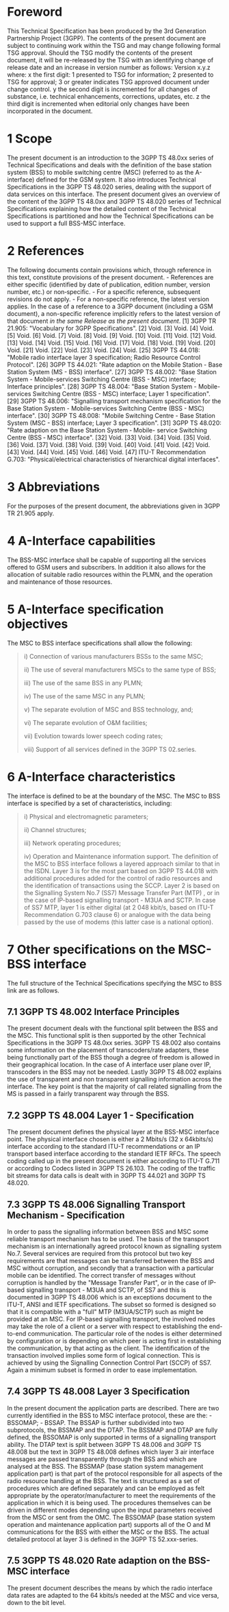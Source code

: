 # Foreword
This Technical Specification has been produced by the 3rd Generation
Partnership Project (3GPP).
The contents of the present document are subject to continuing work within the
TSG and may change following formal TSG approval. Should the TSG modify the
contents of the present document, it will be re-released by the TSG with an
identifying change of release date and an increase in version number as
follows:
Version x.y.z
where:
x the first digit:
1 presented to TSG for information;
2 presented to TSG for approval;
3 or greater indicates TSG approved document under change control.
y the second digit is incremented for all changes of substance, i.e. technical
enhancements, corrections, updates, etc.
z the third digit is incremented when editorial only changes have been
incorporated in the document.
# 1 Scope
The present document is an introduction to the 3GPP TS 48.0xx series of
Technical Specifications and deals with the definition of the base station
system (BSS) to mobile switching centre (MSC) (referred to as the A-interface)
defined for the GSM system.
It also introduces Technical Specifications in the 3GPP TS 48.020 series,
dealing with the support of data services on this interface.
The present document gives an overview of the content of the 3GPP TS 48.0xx
and 3GPP TS 48.020 series of Technical Specifications explaining how the
detailed content of the Technical Specifications is partitioned and how the
Technical Specifications can be used to support a full BSS-MSC interface.
# 2 References
The following documents contain provisions which, through reference in this
text, constitute provisions of the present document.
\- References are either specific (identified by date of publication, edition
number, version number, etc.) or non‑specific.
\- For a specific reference, subsequent revisions do not apply.
\- For a non-specific reference, the latest version applies. In the case of a
reference to a 3GPP document (including a GSM document), a non-specific
reference implicitly refers to the latest version of that document _in the
same Release as the present document_.
[1] 3GPP TR 21.905: \"Vocabulary for 3GPP Specifications\".
[2] Void.
[3] Void.
[4] Void.
[5] Void.
[6] Void.
[7] Void.
[8] Void.
[9] Void.
[10] Void.
[11] Void.
[12] Void.
[13] Void.
[14] Void.
[15] Void.
[16] Void.
[17] Void.
[18] Void.
[19] Void.
[20] Void.
[21] Void.
[22] Void.
[23] Void.
[24] Void.
[25] 3GPP TS 44.018: \"Mobile radio interface layer 3 specification; Radio
Resource Control Protocol\".
[26] 3GPP TS 44.021: \"Rate adaption on the Mobile Station - Base Station
System (MS - BSS) interface\".
[27] 3GPP TS 48.002: \"Base Station System - Mobile-services Switching Centre
(BSS - MSC) interface; Interface principles\".
[28] 3GPP TS 48.004: \"Base Station System - Mobile-services Switching Centre
(BSS - MSC) interface; Layer 1 specification\".
[29] 3GPP TS 48.006: \"Signalling transport mechanism specification for the
Base Station System - Mobile-services Switching Centre (BSS - MSC)
interface\".
[30] 3GPP TS 48.008: \"Mobile Switching Centre - Base Station System (MSC -
BSS) interface; Layer 3 specification\".
[31] 3GPP TS 48.020: \"Rate adaption on the Base Station System ‑ Mobile-
service Switching Centre (BSS ‑ MSC) interface\".
[32] Void.
[33] Void.
[34] Void.
[35] Void.
[36] Void.
[37] Void.
[38] Void.
[39] Void.
[40] Void.
[41] Void.
[42] Void.
[43] Void.
[44] Void.
[45] Void.
[46] Void.
[47] ITU-T Recommendation G.703: \"Physical/electrical characteristics of
hierarchical digital interfaces\".
# 3 Abbreviations
For the purposes of the present document, the abbreviations given in 3GPP TR
21.905 apply.
# 4 A-Interface capabilities
The BSS-MSC interface shall be capable of supporting all the services offered
to GSM users and subscribers. In addition it also allows for the allocation of
suitable radio resources within the PLMN, and the operation and maintenance of
those resources.
# 5 A-Interface specification objectives
The MSC to BSS interface specifications shall allow the following:
> i) Connection of various manufacturers BSSs to the same MSC;
>
> ii) The use of several manufacturers MSCs to the same type of BSS;
>
> iii) The use of the same BSS in any PLMN;
>
> iv) The use of the same MSC in any PLMN;
>
> v) The separate evolution of MSC and BSS technology, and;
>
> vi) The separate evolution of O&M facilities;
>
> vii) Evolution towards lower speech coding rates;
>
> viii) Support of all services defined in the 3GPP TS 02.series.
# 6 A-Interface characteristics
The interface is defined to be at the boundary of the MSC.
The MSC to BSS interface is specified by a set of characteristics, including:
> i) Physical and electromagnetic parameters;
>
> ii) Channel structures;
>
> iii) Network operating procedures;
>
> iv) Operation and Maintenance information support.
The definition of the MSC to BSS interface follows a layered approach similar
to that in the ISDN. Layer 3 is for the most part based on 3GPP TS 44.018 with
additional procedures added for the control of radio resources and the
identification of transactions using the SCCP. Layer 2 is based on the
Signalling System No.7 (SS7) Message Transfer Part (MTP) , or in the case of
IP-based signalling transport - M3UA and SCTP. In case of SS7 MTP, layer 1 is
either digital (at 2 048 kbit/s, based on ITU-T Recommendation G.703 clause 6)
or analogue with the data being passed by the use of modems (this latter case
is a national option).
# 7 Other specifications on the MSC-BSS interface
The full structure of the Technical Specifications specifying the MSC to BSS
link are as follows.
## 7.1 3GPP TS 48.002 Interface Principles
The present document deals with the functional split between the BSS and the
MSC. This functional split is then supported by the other Technical
Specifications in the 3GPP TS 48.0xx series.
3GPP TS 48.002 also contains some information on the placement of
transcoders/rate adapters, these being functionally part of the BSS though a
degree of freedom is allowed in their geographical location.
In the case of A interface user plane over IP, transcoders in the BSS may not
be needed.
Lastly 3GPP TS 48.002 explains the use of transparent and non transparent
signalling information across the interface. The key point is that the
majority of call related signalling from the MS is passed in a fairly
transparent way through the BSS.
## 7.2 3GPP TS 48.004 Layer 1 - Specification
The present document defines the physical layer at the BSS-MSC interface
point. The physical interface chosen is either a 2 Mbits/s (32 x 64kbits/s)
interface according to the standard ITU-T recommendations or an IP transport
based interface according to the standard IETF RFCs.
The speech coding called up in the present document is either according to
ITU-T G.711 or according to Codecs listed in 3GPP TS 26.103. The coding of the
traffic bit streams for data calls is dealt with in 3GPP TS 44.021 and 3GPP TS
48.020.
## 7.3 3GPP TS 48.006 Signalling Transport Mechanism - Specification
In order to pass the signalling information between BSS and MSC some reliable
transport mechanism has to be used. The basis of the transport mechanism is an
internationally agreed protocol known as signalling system No.7.
Several services are required from this protocol but two key requirements are
that messages can be transferred between the BSS and MSC without corruption,
and secondly that a transaction with a particular mobile can be identified.
The correct transfer of messages without corruption is handled by the
\"Message Transfer Part\", or in the case of IP-based signalling transport -
M3UA and SCTP, of SS7 and this is documented in 3GPP TS 48.006 which is an
exceptions document to the ITU-T, ANSI and IETF specifications. The subset so
formed is designed so that it is compatible with a \"full\" MTP (M3UA/SCTP)
such as might be provided at an MSC.
For IP-based signalling transport, the involved nodes may take the role of a
client or a server with respect to establishing the end-to-end communication.
The particular role of the nodes is either determined by configuration or is
depending on which peer is acting first in establishing the communication, by
that acting as the client.
The identification of the transaction involved implies some form of logical
connection. This is achieved by using the Signalling Connection Control Part
(SCCP) of SS7. Again a minimum subset is formed in order to ease
implementation.
## 7.4 3GPP TS 48.008 Layer 3 Specification
In the present document the application parts are described. There are two
currently identified in the BSS to MSC interface protocol, these are the:
\- BSSOMAP;
\- BSSAP.
The BSSAP is further subdivided into two subprotocols, the BSSMAP and the
DTAP.
The BSSMAP and DTAP are fully defined, the BSSOMAP is only supported in terms
of a signalling transport ability.
The DTAP text is split between 3GPP TS 48.006 and 3GPP TS 48.008 but the text
in 3GPP TS 48.008 defines which layer 3 air interface messages are passed
transparently through the BSS and which are analysed at the BSS.
The BSSMAP (base station system management application part) is that part of
the protocol responsible for all aspects of the radio resource handling at the
BSS. The text is structured as a set of procedures which are defined
separately and can be employed as felt appropriate by the
operator/manufacturer to meet the requirements of the application in which it
is being used. The procedures themselves can be driven in different modes
depending upon the input parameters received from the MSC or sent from the
OMC.
The BSSOMAP (base station system operation and maintenance application part)
supports all of the O and M communications for the BSS with either the MSC or
the BSS. The actual detailed protocol at layer 3 is defined in the 3GPP TS
52.xxx-series.
## 7.5 3GPP TS 48.020 Rate adaption on the BSS-MSC interface
The present document describes the means by which the radio interface data
rates are adapted to the 64 kbits/s needed at the MSC and vice versa, down to
the bit level.
#
